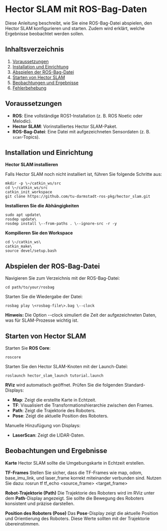 # **Hector SLAM mit ROS-Bag-Daten**

Diese Anleitung beschreibt, wie Sie eine ROS-Bag-Datei abspielen, den
Hector SLAM konfigurieren und starten. Zudem wird erklärt, welche
Ergebnisse beobachtet werden sollen.

## **Inhaltsverzeichnis**

1. [Voraussetzungen](#voraussetzungen)
2. [Installation und Einrichtung](#installation-und-einrichtung)
3. [Abspielen der ROS-Bag-Datei](#abspielen-der-ros-bag-datei)
4. [Starten von Hector SLAM](#starten-von-hector-slam)
5. [Beobachtungen und Ergebnisse](#beobachtungen-und-ergebnisse)
6. [Fehlerbehebung](#fehlerbehebung)

## **Voraussetzungen**

- **ROS**: Eine vollständige ROS1-Installation (z. B. ROS Noetic oder Melodic).
- **Hector SLAM**: Vorinstalliertes Hector SLAM-Paket.
- **ROS-Bag-Datei**: Eine Datei mit aufgezeichneten Sensordaten (z. B. `scan`-Topics).

## **Installation und Einrichtung**

**Hector SLAM installieren**

Falls Hector SLAM noch nicht installiert ist, führen Sie folgende
Schritte aus:
```
mkdir -p \~/catkin_ws/src
cd \~/catkin_ws/src
catkin_init_workspace
git clone https://github.com/tu-darmstadt-ros-pkg/hector_slam.git
```

**Installieren Sie die Abhängigkeiten**
```
sudo apt update\
rosdep update\
rosdep install \--from-paths . \--ignore-src -r -y
```

**Kompilieren Sie den Workspace**
```
cd \~/catkin_ws\
catkin_make\
source devel/setup.bash
```

## **Abspielen der ROS-Bag-Datei**

Navigieren Sie zum Verzeichnis mit der ROS-Bag-Datei:
```
cd path/to/your/rosbag
```
Starten Sie die Wiedergabe der Datei:
```
rosbag play \<rosbag-file\>.bag \--clock
```
**Hinweis:** Die Option \--clock simuliert die Zeit der
aufgezeichneten Daten, was für SLAM-Prozesse wichtig ist.

## **Starten von Hector SLAM**

Starten Sie **ROS Core**:
```
roscore
```
Starten Sie den Hector SLAM-Knoten mit der Launch-Datei:
```
roslaunch hector_slam_launch tutorial.launch
```

**RViz** wird automatisch geöffnet. Prüfen Sie die folgenden Standard-Displays:

* **Map**: Zeigt die erstellte Karte in Echtzeit.
* **TF**: Visualisiert die Transformationshierarchie zwischen den Frames.
* **Path**: Zeigt die Trajektorie des Roboters.
* **Pose**: Zeigt die aktuelle Position des Roboters.

Manuelle Hinzufügung von Displays:
* **LaserScan**: Zeigt die LIDAR-Daten.

## **Beobachtungen und Ergebnisse**

**Karte**
Hector SLAM sollte die Umgebungskarte in Echtzeit erstellen.

**TF-Frames**
Stellen Sie sicher, dass die TF-Frames wie map, odom, base_imu_link, und
laser_frame korrekt miteinander verbunden sind. Nutzen Sie dazu:
rosrun tf tf_echo \<source_frame\> \<target_frame\>

**Robot-Trajektorie (Path)**
Die Trajektorie des Roboters wird im RViz unter dem **Path**-Display
angezeigt. Sie sollte die Bewegung des Roboters konsistent und präzise
darstellen.

**Position des Roboters (Pose)**
Das **Pose**-Display zeigt die aktuelle Position und Orientierung
des Roboters. Diese Werte sollten mit der Trajektorie übereinstimmen.

